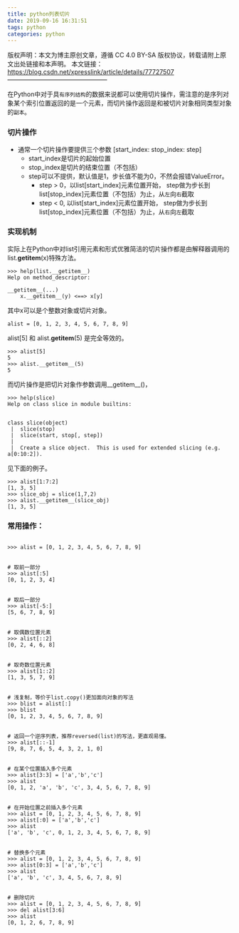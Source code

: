 ```yaml
---
title: python列表切片
date: 2019-09-16 16:31:51
tags: python
categories: python
---
```


版权声明：本文为博主原创文章，遵循 CC 4.0 BY-SA 版权协议，转载请附上原文出处链接和本声明。
本文链接：https://blog.csdn.net/xpresslink/article/details/77727507
————————————————


在Python中对于具`有序列结构`的数据来说都可以使用切片操作，需注意的是序列对象某个索引位置返回的是一个元素，而切片操作返回是和被切片对象相同类型对象的`副本`。


### 切片操作

- 通常一个切片操作要提供三个参数 [start_index:  stop_index:  step]  
    - start_index是切片的起始位置
    - stop_index是切片的结束位置（不包括）
    - step可以不提供，默认值是1，步长值不能为0，不然会报错ValueError。
        - step > 0，以list[start_index]元素位置开始， step做为步长到list[stop_index]元素位置（不包括）为止，从`左`向`右`截取
        - step < 0, 以list[start_index]元素位置开始， step做为步长到list[stop_index]元素位置（不包括）为止，从`右`向`左`截取


### 实现机制

实际上在Python中对list引用元素和形式优雅简洁的切片操作都是由解释器调用的list.__getitem__(x)特殊方法。
```
>>> help(list.__getitem__)
Help on method_descriptor:

__getitem__(...)
    x.__getitem__(y) <==> x[y]
```

其中x可以是个整数对象或切片对象。

```
alist = [0, 1, 2, 3, 4, 5, 6, 7, 8, 9]
```

alist[5] 和 alist.__getitem__(5) 是完全等效的。

```
>>> alist[5]
5
>>> alist.__getitem__(5)
5
```

而切片操作是把切片对象作参数调用__getitem__()，
```
>>> help(slice)
Help on class slice in module builtins:


class slice(object)
 |  slice(stop)
 |  slice(start, stop[, step])
 |  
 |  Create a slice object.  This is used for extended slicing (e.g. a[0:10:2]).

```
见下面的例子。

```
>>> alist[1:7:2]
[1, 3, 5]
>>> slice_obj = slice(1,7,2)
>>> alist.__getitem__(slice_obj)
[1, 3, 5]
```

### 常用操作：
```

>>> alist = [0, 1, 2, 3, 4, 5, 6, 7, 8, 9]


# 取前一部分
>>> alist[:5]
[0, 1, 2, 3, 4]


# 取后一部分
>>> alist[-5:]
[5, 6, 7, 8, 9]


# 取偶数位置元素
>>> alist[::2]
[0, 2, 4, 6, 8]


# 取奇数位置元素
>>> alist[1::2]
[1, 3, 5, 7, 9]


# 浅复制，等价于list.copy()更加面向对象的写法
>>> blist = alist[:]
>>> blist
[0, 1, 2, 3, 4, 5, 6, 7, 8, 9]


# 返回一个逆序列表，推荐reversed(list)的写法，更直观易懂。
>>> alist[::-1]
[9, 8, 7, 6, 5, 4, 3, 2, 1, 0]


# 在某个位置插入多个元素
>>> alist[3:3] = ['a','b','c']
>>> alist
[0, 1, 2, 'a', 'b', 'c', 3, 4, 5, 6, 7, 8, 9]


# 在开始位置之前插入多个元素
>>> alist = [0, 1, 2, 3, 4, 5, 6, 7, 8, 9]
>>> alist[:0] = ['a','b','c']
>>> alist
['a', 'b', 'c', 0, 1, 2, 3, 4, 5, 6, 7, 8, 9]


# 替换多个元素
>>> alist = [0, 1, 2, 3, 4, 5, 6, 7, 8, 9]
>>> alist[0:3] = ['a','b','c']
>>> alist
['a', 'b', 'c', 3, 4, 5, 6, 7, 8, 9]


# 删除切片
>>> alist = [0, 1, 2, 3, 4, 5, 6, 7, 8, 9]
>>> del alist[3:6]
>>> alist
[0, 1, 2, 6, 7, 8, 9]
```